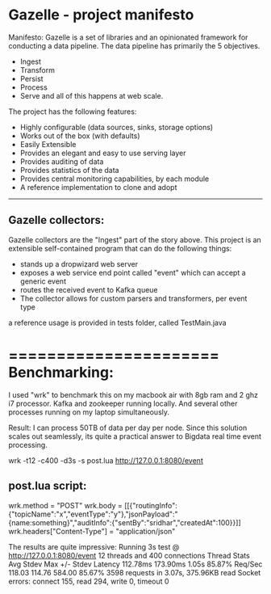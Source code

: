 # Gazelle - project manifesto

Manifesto: Gazelle is a set of libraries and an opinionated framework for conducting a data pipeline. The data pipeline has primarily the 5 objectives. 
- Ingest
- Transform
- Persist
- Process
- Serve 
and all of this happens at web scale. 

The project has the following features:
- Highly configurable (data sources, sinks, storage options)
- Works out of the box (with defaults)
- Easily Extensible
- Provides an elegant and easy to use serving layer
- Provides auditing of data
- Provides statistics of the data
- Provides central monitoring capabilities, by each module
- A reference implementation to clone and adopt

----------------------

## Gazelle collectors:

Gazelle collectors are the "Ingest" part of the story above. This project is an extensible self-contained program that can do the following things:

- stands up a dropwizard web server
- exposes a web service end point called "event" which can accept a generic event
- routes the received event to Kafka queue
- The collector allows for custom parsers and transformers, per event type

a reference usage is provided in tests folder, called TestMain.java


======================
Benchmarking:
======================

I used "wrk" to benchmark this on my macbook air with 8gb ram and 2 ghz i7 processor. Kafka and zookeeper running locally. And several other processes running on my laptop simultaneously. 

Result: I can process 50TB of data per day per node. Since this solution scales out seamlessly, its quite a practical answer to Bigdata real time event processing.

wrk -t12 -c400 -d3s -s post.lua  http://127.0.0.1:8080/event

post.lua script:
------------------
wrk.method = "POST"
wrk.body   = [[{"routingInfo":{"topicName":"x","eventType":"y"},"jsonPayload":"{name:something}","auditInfo":{"sentBy":"sridhar","createdAt":100}}]]
wrk.headers["Content-Type"] = "application/json"


The results are quite impressive:
Running 3s test @ http://127.0.0.1:8080/event
  12 threads and 400 connections
  Thread Stats   Avg      Stdev     Max   +/- Stdev
    Latency   112.78ms  173.90ms   1.05s    85.87%
    Req/Sec   118.03    114.76   584.00     85.67%
  3598 requests in 3.07s, 375.96KB read
  Socket errors: connect 155, read 294, write 0, timeout 0

